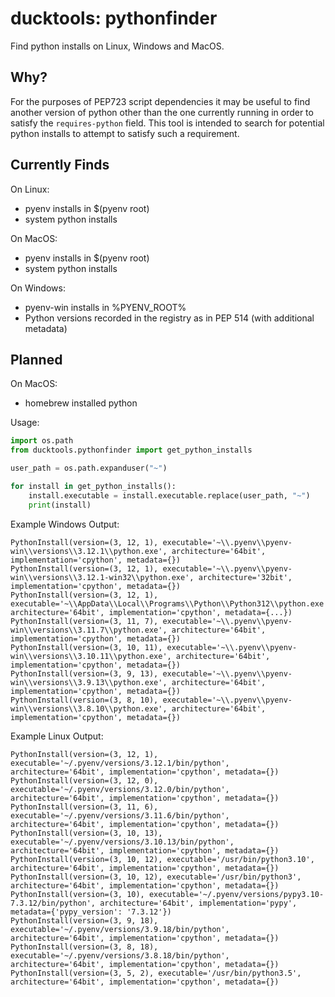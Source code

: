 # ducktools: pythonfinder #

Find python installs on Linux, Windows and MacOS.

## Why? ##

For the purposes of PEP723 script dependencies it may be useful to find another version
of python other than the one currently running in order to satisfy the `requires-python`
field. This tool is intended to search for potential python installs to attempt to
satisfy such a requirement.

## Currently Finds ##

On Linux:
* pyenv installs in $(pyenv root)
* system python installs

On MacOS:
* pyenv installs in $(pyenv root)
* system python installs

On Windows:
* pyenv-win installs in %PYENV_ROOT%
* Python versions recorded in the registry as in PEP 514 (with additional metadata)

## Planned ##

On MacOS:
* homebrew installed python

Usage:

```python
import os.path
from ducktools.pythonfinder import get_python_installs

user_path = os.path.expanduser("~")

for install in get_python_installs():
    install.executable = install.executable.replace(user_path, "~")
    print(install)
```

Example Windows Output:

```
PythonInstall(version=(3, 12, 1), executable='~\\.pyenv\\pyenv-win\\versions\\3.12.1\\python.exe', architecture='64bit', implementation='cpython', metadata={})
PythonInstall(version=(3, 12, 1), executable='~\\.pyenv\\pyenv-win\\versions\\3.12.1-win32\\python.exe', architecture='32bit', implementation='cpython', metadata={})
PythonInstall(version=(3, 12, 1), executable='~\\AppData\\Local\\Programs\\Python\\Python312\\python.exe', architecture='64bit', implementation='cpython', metadata={...})
PythonInstall(version=(3, 11, 7), executable='~\\.pyenv\\pyenv-win\\versions\\3.11.7\\python.exe', architecture='64bit', implementation='cpython', metadata={})
PythonInstall(version=(3, 10, 11), executable='~\\.pyenv\\pyenv-win\\versions\\3.10.11\\python.exe', architecture='64bit', implementation='cpython', metadata={})
PythonInstall(version=(3, 9, 13), executable='~\\.pyenv\\pyenv-win\\versions\\3.9.13\\python.exe', architecture='64bit', implementation='cpython', metadata={})
PythonInstall(version=(3, 8, 10), executable='~\\.pyenv\\pyenv-win\\versions\\3.8.10\\python.exe', architecture='64bit', implementation='cpython', metadata={})
```

Example Linux Output:

```
PythonInstall(version=(3, 12, 1), executable='~/.pyenv/versions/3.12.1/bin/python', architecture='64bit', implementation='cpython', metadata={})
PythonInstall(version=(3, 12, 0), executable='~/.pyenv/versions/3.12.0/bin/python', architecture='64bit', implementation='cpython', metadata={})
PythonInstall(version=(3, 11, 6), executable='~/.pyenv/versions/3.11.6/bin/python', architecture='64bit', implementation='cpython', metadata={})
PythonInstall(version=(3, 10, 13), executable='~/.pyenv/versions/3.10.13/bin/python', architecture='64bit', implementation='cpython', metadata={})
PythonInstall(version=(3, 10, 12), executable='/usr/bin/python3.10', architecture='64bit', implementation='cpython', metadata={})
PythonInstall(version=(3, 10, 12), executable='/usr/bin/python3', architecture='64bit', implementation='cpython', metadata={})
PythonInstall(version=(3, 10), executable='~/.pyenv/versions/pypy3.10-7.3.12/bin/python', architecture='64bit', implementation='pypy', metadata={'pypy_version': '7.3.12'})
PythonInstall(version=(3, 9, 18), executable='~/.pyenv/versions/3.9.18/bin/python', architecture='64bit', implementation='cpython', metadata={})
PythonInstall(version=(3, 8, 18), executable='~/.pyenv/versions/3.8.18/bin/python', architecture='64bit', implementation='cpython', metadata={})
PythonInstall(version=(3, 5, 2), executable='/usr/bin/python3.5', architecture='64bit', implementation='cpython', metadata={})
```